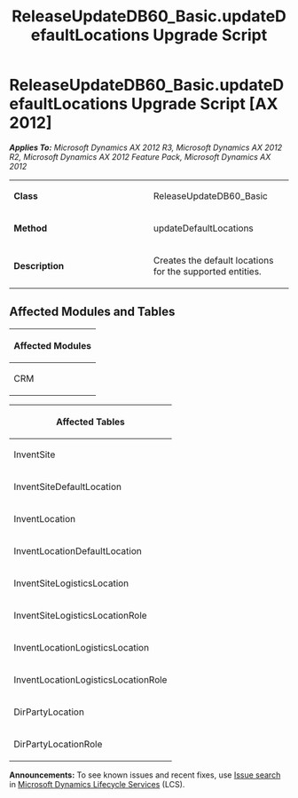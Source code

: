 ﻿---
title: ReleaseUpdateDB60_Basic.updateDefaultLocations Upgrade Script
TOCTitle: ReleaseUpdateDB60_Basic.updateDefaultLocations Upgrade Script
ms:assetid: 0b1338c6-bc1d-f539-dba8-5c78751b92f0
ms:mtpsurl: https://msdn.microsoft.com/en-us/library/JJ735639(v=AX.60)
ms:contentKeyID: 49706550
ms.date: 05/18/2015
mtps_version: v=AX.60
---

# ReleaseUpdateDB60\_Basic.updateDefaultLocations Upgrade Script [AX 2012]


_**Applies To:** Microsoft Dynamics AX 2012 R3, Microsoft Dynamics AX 2012 R2, Microsoft Dynamics AX 2012 Feature Pack, Microsoft Dynamics AX 2012_

<table>
<colgroup>
<col style="width: 50%" />
<col style="width: 50%" />
</colgroup>
<tbody>
<tr class="odd">
<td><p><strong>Class</strong></p></td>
<td><p>ReleaseUpdateDB60_Basic</p></td>
</tr>
<tr class="even">
<td><p><strong>Method</strong></p></td>
<td><p>updateDefaultLocations</p></td>
</tr>
<tr class="odd">
<td><p><strong>Description</strong></p></td>
<td><p>Creates the default locations for the supported entities.</p></td>
</tr>
</tbody>
</table>


## Affected Modules and Tables

<table>
<colgroup>
<col style="width: 100%" />
</colgroup>
<thead>
<tr class="header">
<th><p>Affected Modules</p></th>
</tr>
</thead>
<tbody>
<tr class="odd">
<td><p>CRM</p></td>
</tr>
</tbody>
</table>


<table>
<colgroup>
<col style="width: 100%" />
</colgroup>
<thead>
<tr class="header">
<th><p>Affected Tables</p></th>
</tr>
</thead>
<tbody>
<tr class="odd">
<td><p>InventSite</p></td>
</tr>
<tr class="even">
<td><p>InventSiteDefaultLocation</p></td>
</tr>
<tr class="odd">
<td><p>InventLocation</p></td>
</tr>
<tr class="even">
<td><p>InventLocationDefaultLocation</p></td>
</tr>
<tr class="odd">
<td><p>InventSiteLogisticsLocation</p></td>
</tr>
<tr class="even">
<td><p>InventSiteLogisticsLocationRole</p></td>
</tr>
<tr class="odd">
<td><p>InventLocationLogisticsLocation</p></td>
</tr>
<tr class="even">
<td><p>InventLocationLogisticsLocationRole</p></td>
</tr>
<tr class="odd">
<td><p>DirPartyLocation</p></td>
</tr>
<tr class="even">
<td><p>DirPartyLocationRole</p></td>
</tr>
</tbody>
</table>

  
**Announcements:** To see known issues and recent fixes, use [Issue search](http://go.microsoft.com/fwlink/?linkid=389258) in [Microsoft Dynamics Lifecycle Services](http://go.microsoft.com/fwlink/?linkid=306505) (LCS).

